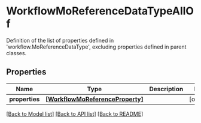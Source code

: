 # WorkflowMoReferenceDataTypeAllOf

Definition of the list of properties defined in 'workflow.MoReferenceDataType', excluding properties defined in parent classes.
## Properties
Name | Type | Description | Notes
------------ | ------------- | ------------- | -------------
**properties** | [**[WorkflowMoReferenceProperty]**](WorkflowMoReferenceProperty.md) |  | [optional] 

[[Back to Model list]](../README.md#documentation-for-models) [[Back to API list]](../README.md#documentation-for-api-endpoints) [[Back to README]](../README.md)



